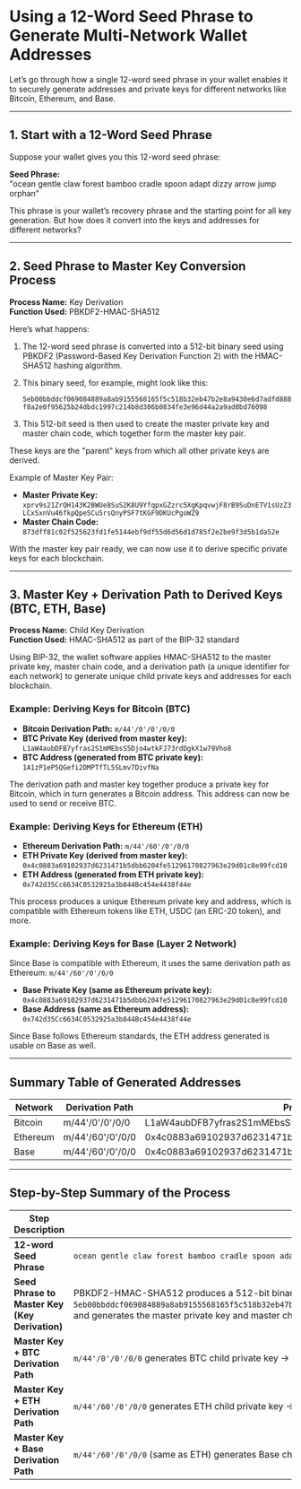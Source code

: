 
# Using a 12-Word Seed Phrase to Generate Multi-Network Wallet Addresses

Let’s go through how a single 12-word seed phrase in your wallet enables it to securely generate addresses and private keys for different networks like Bitcoin, Ethereum, and Base.

---

## 1. Start with a 12-Word Seed Phrase

Suppose your wallet gives you this 12-word seed phrase:

**Seed Phrase:**  
"ocean gentle claw forest bamboo cradle spoon adapt dizzy arrow jump orphan"

This phrase is your wallet’s recovery phrase and the starting point for all key generation. But how does it convert into the keys and addresses for different networks?

---

## 2. Seed Phrase to Master Key Conversion Process

**Process Name:** Key Derivation  
**Function Used:** PBKDF2-HMAC-SHA512  

Here’s what happens:

1. The 12-word seed phrase is converted into a 512-bit binary seed using PBKDF2 (Password-Based Key Derivation Function 2) with the HMAC-SHA512 hashing algorithm.
2. This binary seed, for example, might look like this:

    `5eb00bbddcf069084889a8ab9155568165f5c518b32eb47b2e8a9430e6d7adfd888f8a2e0f95625b24dbdc1997c214b8d306b0834fe3e96d44a2a9ad0bd76098`

3. This 512-bit seed is then used to create the master private key and master chain code, which together form the master key pair.

These keys are the "parent" keys from which all other private keys are derived.

Example of Master Key Pair:

- **Master Private Key:** `xprv9s21ZrQH143K2BWUe8SuS2K8U9YfqpxGZzrc5XgKpqvwjF8rB9SuDnETV1sUzZ3LCxSxnVu46fkpQpeSCu5rsQnyPSF7tKGF9DKUcPgoWZ9`
- **Master Chain Code:** `873dff81c02f525623fd1fe5144ebf9df55d6d56d1d785f2e2be9f3d5b1da52e`

With the master key pair ready, we can now use it to derive specific private keys for each blockchain.

---

## 3. Master Key + Derivation Path to Derived Keys (BTC, ETH, Base)

**Process Name:** Child Key Derivation  
**Function Used:** HMAC-SHA512 as part of the BIP-32 standard  

Using BIP-32, the wallet software applies HMAC-SHA512 to the master private key, master chain code, and a derivation path (a unique identifier for each network) to generate unique child private keys and addresses for each blockchain.

### Example: Deriving Keys for Bitcoin (BTC)

- **Bitcoin Derivation Path:** `m/44'/0'/0'/0/0`
- **BTC Private Key (derived from master key):** `L1aW4aubDFB7yfras2S1mMEbsS5Djo4wtkFJ73rdDgkX1w79Vho8`
- **BTC Address (generated from BTC private key):** `1A1zP1eP5QGefi2DMPTfTL5SLmv7DivfNa`

The derivation path and master key together produce a private key for Bitcoin, which in turn generates a Bitcoin address. This address can now be used to send or receive BTC.

### Example: Deriving Keys for Ethereum (ETH)

- **Ethereum Derivation Path:** `m/44'/60'/0'/0/0`
- **ETH Private Key (derived from master key):** `0x4c0883a69102937d6231471b5dbb6204fe51296170827963e29d01c8e99fcd10`
- **ETH Address (generated from ETH private key):** `0x742d35Cc6634C0532925a3b844Bc454e4438f44e`

This process produces a unique Ethereum private key and address, which is compatible with Ethereum tokens like ETH, USDC (an ERC-20 token), and more.

### Example: Deriving Keys for Base (Layer 2 Network)

Since Base is compatible with Ethereum, it uses the same derivation path as Ethereum: `m/44'/60'/0'/0/0`

- **Base Private Key (same as Ethereum private key):** `0x4c0883a69102937d6231471b5dbb6204fe51296170827963e29d01c8e99fcd10`
- **Base Address (same as Ethereum address):** `0x742d35Cc6634C0532925a3b844Bc454e4438f44e`

Since Base follows Ethereum standards, the ETH address generated is usable on Base as well.

---

## Summary Table of Generated Addresses

| Network        | Derivation Path      | Private Key (Derived)                                 | Address                                    |
|----------------|----------------------|------------------------------------------------------|--------------------------------------------|
| Bitcoin        | m/44'/0'/0'/0/0      | L1aW4aubDFB7yfras2S1mMEbsS5Djo4wtkFJ73rdDgkX1w79Vho8 | 1A1zP1eP5QGefi2DMPTfTL5SLmv7DivfNa         |
| Ethereum       | m/44'/60'/0'/0/0     | 0x4c0883a69102937d6231471b5dbb6204fe51296170827963e29d01c8e99fcd10 | 0x742d35Cc6634C0532925a3b844Bc454e4438f44e |
| Base           | m/44'/60'/0'/0/0     | 0x4c0883a69102937d6231471b5dbb6204fe51296170827963e29d01c8e99fcd10 | 0x742d35Cc6634C0532925a3b844Bc454e4438f44e |

---

## Step-by-Step Summary of the Process

| Step Description                            | Example Process                                                                                                                                                          |
|---------------------------------------------|--------------------------------------------------------------------------------------------------------------------------------------------------------------------------|
| **12-word Seed Phrase**                     | `ocean gentle claw forest bamboo cradle spoon adapt dizzy arrow jump orphan`                                                                                             |
| **Seed Phrase to Master Key (Key Derivation)** | PBKDF2-HMAC-SHA512 produces a 512-bit binary seed (e.g., `5eb00bbddcf069084889a8ab9155568165f5c518b32eb47b2e8a9430e6d7adfd888f8a2e0f95625b24dbdc1997c214b8d306b0834fe3e96d44a2a9ad0bd76098`) and generates the master private key and master chain code |
| **Master Key + BTC Derivation Path**        | `m/44'/0'/0'/0/0` generates BTC child private key → BTC address                                                                    |
| **Master Key + ETH Derivation Path**        | `m/44'/60'/0'/0/0` generates ETH child private key → ETH address                                                                    |
| **Master Key + Base Derivation Path**       | `m/44'/60'/0'/0/0` (same as ETH) generates Base child private key → Base address (same as ETH)                                     |
